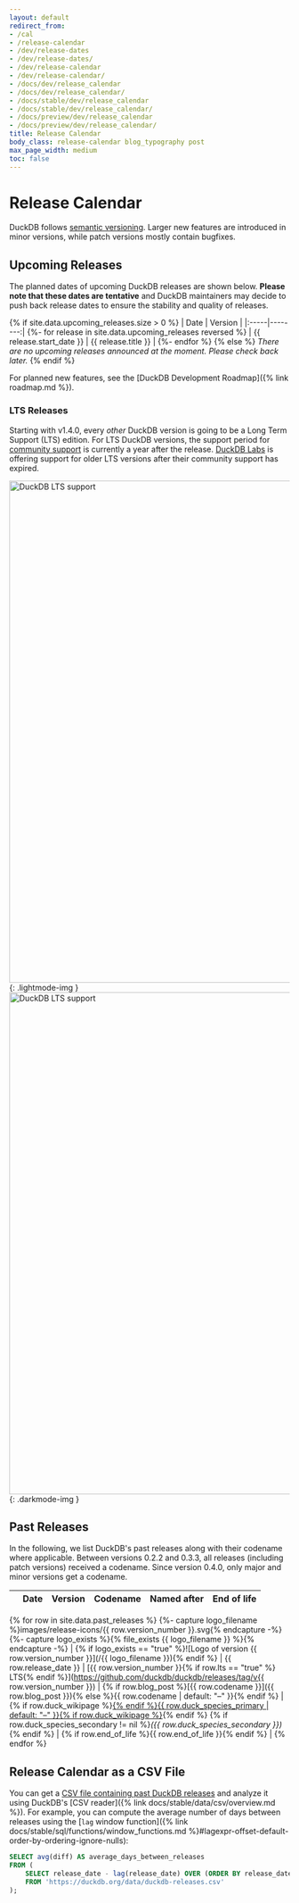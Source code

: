 ```yaml
---
layout: default
redirect_from:
- /cal
- /release-calendar
- /dev/release-dates
- /dev/release-dates/
- /dev/release-calendar
- /dev/release-calendar/
- /docs/dev/release_calendar
- /docs/dev/release_calendar/
- /docs/stable/dev/release_calendar
- /docs/stable/dev/release_calendar/
- /docs/preview/dev/release_calendar
- /docs/preview/dev/release_calendar/
title: Release Calendar
body_class: release-calendar blog_typography post
max_page_width: medium
toc: false
---
```


<div class="wrap pagetitle">
  <h1>Release Calendar</h1>
</div>

DuckDB follows [semantic versioning](https://semver.org/spec/v2.0.0.html).
Larger new features are introduced in minor versions,
while patch versions mostly contain bugfixes.

## Upcoming Releases

The planned dates of upcoming DuckDB releases are shown below.
**Please note that these dates are tentative** and DuckDB maintainers may decide to push back release dates to ensure the stability and quality of releases.

<!-- markdownlint-disable MD055 MD056 MD058 -->

{% if site.data.upcoming_releases.size > 0 %}
| Date | Version |
|:-----|--------:|
{%- for release in site.data.upcoming_releases reversed %}
| {{ release.start_date }} | {{ release.title }} |
{%- endfor %}
{% else %}
_There are no upcoming releases announced at the moment. Please check back later._
{% endif %}

<!-- markdownlint-enable MD055 MD056 MD058 -->

For planned new features, see the [DuckDB Development Roadmap]({% link roadmap.md %}).

### LTS Releases

Starting with v1.4.0, every _other_ DuckDB version is going to be a Long Term Support (LTS) edition.
For LTS DuckDB versions, the support period for [community support](https://duckdblabs.com/community_support_policy/) is currently a year after the release.
[DuckDB Labs](https://duckdblabs.com/) is offering support for older LTS versions after their community support has expired.

<img src="{{ site.baseurl }}/images/blog/lts-support-light.svg" alt="DuckDB LTS support" width="900">{: .lightmode-img }
<img src="{{ site.baseurl }}/images/blog/lts-support-dark.svg" alt="DuckDB LTS support" width="900">{: .darkmode-img }

## Past Releases

In the following, we list DuckDB's past releases along with their codename where applicable.
Between versions 0.2.2 and 0.3.3, all releases (including patch versions) received a codename.
Since version 0.4.0, only major and minor versions get a codename.

<!-- markdownlint-disable MD034 MD055 MD056 MD058 -->

|      | Date | Version | Codename | Named after | End of life      |
|------|:-----|--------:|----------|-------------|------------------|
{% for row in site.data.past_releases %}
  {%- capture logo_filename %}images/release-icons/{{ row.version_number }}.svg{% endcapture -%}
  {%- capture logo_exists %}{% file_exists {{ logo_filename }} %}{% endcapture -%}
  | {% if logo_exists == "true" %}![Logo of version {{ row.version_number }}](/{{ logo_filename }}){% endif %} | {{ row.release_date }} | [{{ row.version_number }}{% if row.lts == "true" %} LTS{% endif %}](https://github.com/duckdb/duckdb/releases/tag/v{{ row.version_number }}) | {% if row.blog_post %}[{{ row.codename }}]({{ row.blog_post }}){% else %}{{ row.codename | default: "–" }}{% endif %} | {% if row.duck_wikipage %}<a href="{{ row.duck_wikipage }}">{% endif %}{{ row.duck_species_primary | default: "–" }}{% if row.duck_wikipage %}</a>{% endif %} {% if row.duck_species_secondary != nil %}_({{ row.duck_species_secondary }})_{% endif %} | {% if row.end_of_life %}{{ row.end_of_life }}{% endif %} |
{% endfor %}

<!-- markdownlint-enable MD034 MD055 MD056 MD058 -->

## Release Calendar as a CSV File

You can get a [CSV file containing past DuckDB releases](/data/duckdb-releases.csv) and analyze it using DuckDB's [CSV reader]({% link docs/stable/data/csv/overview.md %}).
For example, you can compute the average number of days between releases using the [`lag` window function]({% link docs/stable/sql/functions/window_functions.md %}#lagexpr-offset-default-order-by-ordering-ignore-nulls):

```sql
SELECT avg(diff) AS average_days_between_releases
FROM (
    SELECT release_date - lag(release_date) OVER (ORDER BY release_date) AS diff
    FROM 'https://duckdb.org/data/duckdb-releases.csv'
);
```
